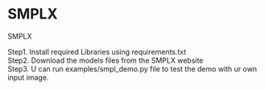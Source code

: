 # SMPLX
SMPLX

Step1. Install required Libraries using requirements.txt <br>
Step2. Download the models files from the SMPLX website <br>
Step3. U can run examples/smpl_demo.py file to test the demo with ur own input image.
